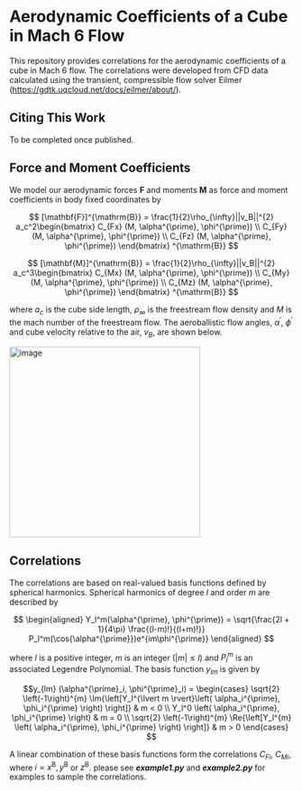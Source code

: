 # Aerodynamic Coefficients of a Cube in Mach 6 Flow

This repository provides correlations for the aerodynamic coefficients of a cube in Mach 6 flow.
The correlations were developed from CFD data calculated using the transient, compressible flow solver Eilmer (https://gdtk.uqcloud.net/docs/eilmer/about/).

## Citing This Work

To be completed once published.

## Force and Moment Coefficients

We model our aerodynamic forces $\mathbf{F}$ and moments $\mathbf{M}$ as force and moment coefficients in body fixed coordinates by

$$ [\mathbf{F}]^{\mathrm{B}} = \frac{1}{2}\rho_{\infty}||v_B||^{2} a_c^2\begin{bmatrix} C_{Fx} (M, \alpha^{\prime}, \phi^{\prime}) \\
C_{Fy} (M, \alpha^{\prime}, \phi^{\prime}) \\
C_{Fz} (M, \alpha^{\prime}, \phi^{\prime}) \end{bmatrix} ^{\mathrm{B}} $$

$$ [\mathbf{M}]^{\mathrm{B}} = \frac{1}{2}\rho_{\infty}||v_B||^{2} a_c^3\begin{bmatrix} C_{Mx} (M, \alpha^{\prime}, \phi^{\prime}) \\
C_{My} (M, \alpha^{\prime}, \phi^{\prime}) \\
C_{Mz} (M, \alpha^{\prime}, \phi^{\prime}) \end{bmatrix} ^{\mathrm{B}} $$

where $a_c$ is the cube side length, $\rho_\infty$ is the freestream flow density and $M$ is the mach number of the freestream flow. 
The aeroballistic flow angles, $\alpha^{\prime}$, $\phi^{\prime}$ and cube velocity relative to the air, $v_B$, are shown below.

<img width="338" alt="image" src="https://github.com/flynnh-github/Cube_AeroDeck_M6/assets/100339411/4ff02893-c743-4ba4-9b12-207e5e0d2581">

## Correlations

The correlations are based on real-valued basis functions defined by spherical harmonics. Spherical harmonics of degree $l$ and order $m$ are described by

$$ \begin{aligned} 
    Y_l^m(\alpha^{\prime}, \phi^{\prime}) = \sqrt{\frac{2l + 1}{4\pi} \frac{(l-m)!}{(l+m)!}} P_l^m(\cos{\alpha^{\prime}})e^{im\phi^{\prime}}
   \end{aligned} $$

where $l$ is a positive integer, $m$ is an integer ($|m| \leq l$) and $P_l^m$ is an associated Legendre Polynomial. The basis function $y_{lm}$ is given by

$$y_{lm} (\alpha^{\prime}_i, \phi^{\prime}_i) = \begin{cases}
            \sqrt{2} \left(-1\right)^{m} \Im{\left[Y_l^{\lvert m \rvert}\left( \alpha_i^{\prime}, \phi_i^{\prime} \right) \right]} & m < 0 \\
            Y_l^0 \left( \alpha_i^{\prime}, \phi_i^{\prime} \right) & m = 0 \\
            \sqrt{2} \left(-1\right)^{m} \Re{\left[Y_l^{m} \left( \alpha_i^{\prime}, \phi_i^{\prime} \right) \right]} & m > 0
        \end{cases} $$

A linear combination of these basis functions form the correlations $C_{Fi}$, $C_{Mi}$, where $i = x^{\mathrm{B}}, y^{\mathrm{B}}$ or $z^{\mathrm{B}}$.
please see _**example1.py**_ and **_example2.py_** for examples to sample the correlations.


